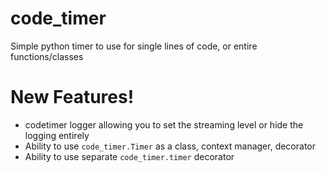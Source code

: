 # code_timer

Simple python timer to use for single lines of code, or entire functions/classes


# New Features!

  - codetimer logger allowing you to set the streaming level or hide the logging entirely
  - Ability to use `code_timer.Timer` as a class, context manager, decorator
  - Ability to use separate `code_timer.timer` decorator
